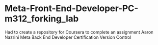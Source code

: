 # Meta-Front-End-Developer-PC-m312_forking_lab
Had to create a repository for Coursera to complete an assignment
Aaron Nazrini
Meta Back End Developer Certification Version Control
